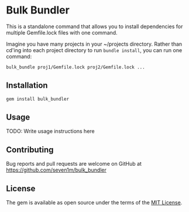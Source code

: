 # Bulk Bundler

This is a standalone command that allows you to install dependencies for multiple Gemfile.lock files with one command.

Imagine you have many projects in your ~/projects directory. Rather than cd'ing into each project directory to run `bundle install`, you can run one command:

```sh
bulk_bundle proj1/Gemfile.lock proj2/Gemfile.lock ...
```

## Installation

```sh
gem install bulk_bundler
```

## Usage

TODO: Write usage instructions here

## Contributing

Bug reports and pull requests are welcome on GitHub at https://github.com/seven1m/bulk_bundler

## License

The gem is available as open source under the terms of the [MIT License](https://opensource.org/licenses/MIT).
